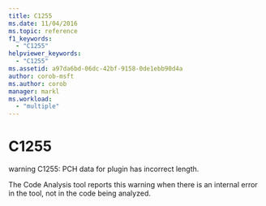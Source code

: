 ```yaml
---
title: C1255
ms.date: 11/04/2016
ms.topic: reference
f1_keywords:
  - "C1255"
helpviewer_keywords:
  - "C1255"
ms.assetid: a97da6bd-06dc-42bf-9158-0de1ebb90d4a
author: corob-msft
ms.author: corob
manager: markl
ms.workload:
  - "multiple"
---
```

# C1255
warning C1255: PCH data for plugin has incorrect length.

 The Code Analysis tool reports this warning when there is an internal error in the tool, not in the code being analyzed.
